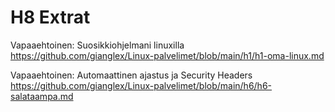 # H8 Extrat


Vapaaehtoinen: Suosikkiohjelmani linuxilla     
https://github.com/gianglex/Linux-palvelimet/blob/main/h1/h1-oma-linux.md    



Vapaaehtoinen: Automaattinen ajastus ja Security Headers    
https://github.com/gianglex/Linux-palvelimet/blob/main/h6/h6-salataampa.md    

